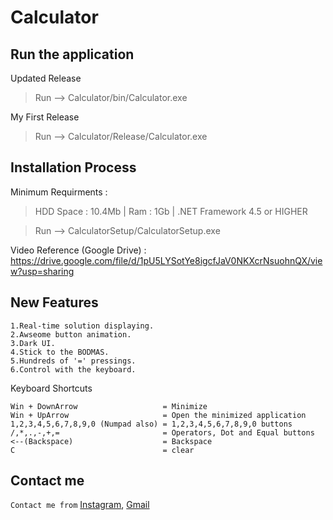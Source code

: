 # Calculator
Run the application
-----
Updated Release
  >Run --> Calculator/bin/Calculator.exe

My First Release
  >Run --> Calculator/Release/Calculator.exe

Installation Process
---
Minimum Requirments :
  >HDD Space : 10.4Mb |
  >Ram       : 1Gb |
  >.NET Framework 4.5 or HIGHER
 
  >Run --> CalculatorSetup/CalculatorSetup.exe

Video Reference (Google Drive) : https://drive.google.com/file/d/1pU5LYSotYe8igcfJaV0NKXcrNsuohnQX/view?usp=sharing

New Features
-----
```
1.Real-time solution displaying.
2.Awseome button animation.
3.Dark UI.
4.Stick to the BODMAS.
5.Hundreds of '=' pressings.
6.Control with the keyboard.
```

Keyboard Shortcuts
```
Win + DownArrow                   = Minimize
Win + UpArrow                     = Open the minimized application
1,2,3,4,5,6,7,8,9,0 (Numpad also) = 1,2,3,4,5,6,7,8,9,0 buttons
/,*,.,-,+,=                       = Operators, Dot and Equal buttons
<--(Backspace)                    = Backspace
C                                 = clear
```
Contact me
-----
```Contact me from``` <a href="https://www.instagram.com/___thul___/">Instagram</a>, <a href="mailto:thulanabaji@gmail.com">Gmail</a>
